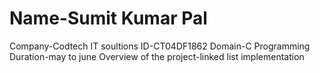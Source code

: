 # Name-Sumit Kumar Pal 
Company-Codtech IT soultions 
ID-CT04DF1862 
Domain-C Programming 
Duration-may to june 
Overview of the project-linked list implementation
